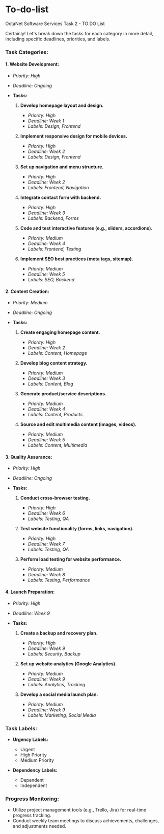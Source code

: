 # To-do-list
OctaNet Software Services Task 2 - TO DO List

Certainly! Let's break down the tasks for each category in more detail, including specific deadlines, priorities, and labels.

### Task Categories:

#### 1. **Website Development:**
   - *Priority: High*
   - *Deadline: Ongoing*

   - **Tasks:**
     1. **Develop homepage layout and design.**
        - *Priority: High*
        - *Deadline: Week 1*
        - *Labels: Design, Frontend*

     2. **Implement responsive design for mobile devices.**
        - *Priority: High*
        - *Deadline: Week 2*
        - *Labels: Design, Frontend*

     3. **Set up navigation and menu structure.**
        - *Priority: High*
        - *Deadline: Week 2*
        - *Labels: Frontend, Navigation*

     4. **Integrate contact form with backend.**
        - *Priority: High*
        - *Deadline: Week 3*
        - *Labels: Backend, Forms*

     5. **Code and test interactive features (e.g., sliders, accordions).**
        - *Priority: Medium*
        - *Deadline: Week 4*
        - *Labels: Frontend, Testing*

     6. **Implement SEO best practices (meta tags, sitemap).**
        - *Priority: Medium*
        - *Deadline: Week 5*
        - *Labels: SEO, Backend*

#### 2. **Content Creation:**
   - *Priority: Medium*
   - *Deadline: Ongoing*

   - **Tasks:**
     1. **Create engaging homepage content.**
        - *Priority: High*
        - *Deadline: Week 2*
        - *Labels: Content, Homepage*

     2. **Develop blog content strategy.**
        - *Priority: Medium*
        - *Deadline: Week 3*
        - *Labels: Content, Blog*

     3. **Generate product/service descriptions.**
        - *Priority: Medium*
        - *Deadline: Week 4*
        - *Labels: Content, Products*

     4. **Source and edit multimedia content (images, videos).**
        - *Priority: Medium*
        - *Deadline: Week 5*
        - *Labels: Content, Multimedia*

#### 3. **Quality Assurance:**
   - *Priority: High*
   - *Deadline: Ongoing*

   - **Tasks:**
     1. **Conduct cross-browser testing.**
        - *Priority: High*
        - *Deadline: Week 6*
        - *Labels: Testing, QA*

     2. **Test website functionality (forms, links, navigation).**
        - *Priority: High*
        - *Deadline: Week 7*
        - *Labels: Testing, QA*

     3. **Perform load testing for website performance.**
        - *Priority: Medium*
        - *Deadline: Week 8*
        - *Labels: Testing, Performance*

#### 4. **Launch Preparation:**
   - *Priority: High*
   - *Deadline: Week 9*

   - **Tasks:**
     1. **Create a backup and recovery plan.**
        - *Priority: High*
        - *Deadline: Week 9*
        - *Labels: Security, Backup*

     2. **Set up website analytics (Google Analytics).**
        - *Priority: Medium*
        - *Deadline: Week 9*
        - *Labels: Analytics, Tracking*

     3. **Develop a social media launch plan.**
        - *Priority: Medium*
        - *Deadline: Week 9*
        - *Labels: Marketing, Social Media*

### Task Labels:
   - **Urgency Labels:**
     - Urgent
     - High Priority
     - Medium Priority

   - **Dependency Labels:**
     - Dependent
     - Independent

### Progress Monitoring:
   - Utilize project management tools (e.g., Trello, Jira) for real-time progress tracking.
   - Conduct weekly team meetings to discuss achievements, challenges, and adjustments needed.

